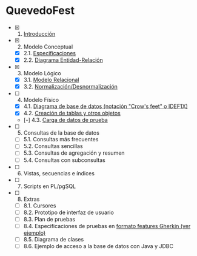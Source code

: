 # QuevedoFest

- [x] 1. [Introducción](Documentación/1-Introducción.md)
- [x] 2. Modelo Conceptual
   - [x] 2.1. [Especificaciones](Documentación/2.1-Especificaciones.md)
   - [x] 2.2. [Diagrama Entidad-Relación](Documentación/2.2-Diagrama_Entidad-Relación.png)
- [x] 3. Modelo Lógico 
   - [x] 3.1. [Modelo Relacional](Documentación/3.1-Modelo_Relacional.md)
   - [x] 3.2. [Normalización/Desnormalización](Documentación/3.2-Normalizacion_Desnormalizacion.md)
- [ ] 4. Modelo Físico
   - [x] 4.1. [Diagrama de base de datos (notación "Crow's feet" o IDEF1X)](Documentación/4.1-Diagrama_de_BBDD.png)
   - [x] 4.2. [Creación de tablas y otros objetos](Documentación/4.2-Creación_de_Tablas.md)
   - [-] 4.3. [Carga de datos de prueba](Documentación/4.3-Carga_de_datos.md)
- [ ] 5. Consultas de la base de datos
   - [ ] 5.1. Consultas más frecuentes
   - [ ] 5.2. Consultas sencillas
   - [ ] 5.3. Consultas de agregación y resumen
   - [ ] 5.4. Consultas con subconsultas
- [ ] 6. Vistas, secuencias e índices
- [ ] 7. Scripts en PL/pgSQL
- [ ] 8. Extras
   - [ ] 8.1. Cursores
   - [ ] 8.2. Prototipo de interfaz de usuario
   - [ ] 8.3. Plan de pruebas
   - [ ] 8.4. Especificaciones de pruebas en [formato features Gherkin (ver ejemplo)](features/admin-carteles.feature) 
   - [ ] 8.5. Diagrama de clases
   - [ ] 8.6. Ejemplo de acceso a la base de datos con Java y JDBC